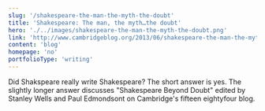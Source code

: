 ```yaml
---
slug: '/shakespeare-the-man-the-myth-the-doubt'
title: 'Shakespeare: The man, the myth…the doubt'
hero: './../images/shakespeare-the-man-the-myth-the-doubt.png'
link: 'http://www.cambridgeblog.org/2013/06/shakespeare-the-man-the-myth-the-doubt/'
content: 'blog'
homepage: 'no'
portfolioType: 'writing'
---
```


Did Shakspeare really write Shakespeare? The short answer is yes. The slightly longer answer discusses "Shakespeare Beyond Doubt" edited by Stanley Wells and Paul Edmondsont on Cambridge's fifteen eightyfour blog.
